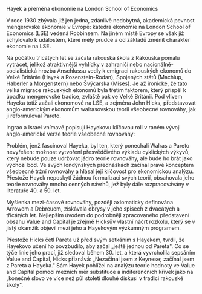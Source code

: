 Hayek a přeměna ekonomie na London School of Economics

V roce 1930 zbývala již jen jedna, zdánlivě nedobytná, akademická pevnost mengerovské ekonomie v Evropě: katedra ekonomie na London School of Economics (LSE) vedená Robbinsem. Na jiném místě Evropy se však již schylovalo k událostem, které měly prudce a od základů změnit charakter ekonomie na LSE.

Na počátku třicátých let se začala rakouská škola z Rakouska pomalu vytrácet, jelikož atraktivnější vyhlídky v zahraničí nebo nacionálně-socialistická hrozba Anschlussu vedly k emigraci rakouských ekonomů do Velké Británie (Hayek a Rosenstein-Rodan), Spojených států (Machlup, Haberler a Morgenstern) nebo Švýcarska (Mises). Je až ironické, že tato velká migrace rakouských ekonomů byla třetím faktorem, který přispěl k úpadku mengerovské tradice, zvláště pak ve Velké Británii. Pod vlivem Hayeka totiž začali ekonomové na LSE, a zejména John Hicks, představovat anglo-americkým ekonomům walrasovskou teorii všeobecné rovnováhy, jak ji reformuloval Pareto.

Ingrao a Israel vnímavě popisují Hayekovu klíčovou roli v raném vývoji anglo-americké verze teorie všeobecné rovnováhy:

Problém, jenž fascinoval Hayeka, byl ten, který ponechali Walras a Pareto nevyřešen: možnost vytvoření přesvědčivého výkladu cyklických výkyvů, který nebude pouze udržovat jádro teorie rovnováhy, ale bude ho brát jako výchozí bod. Ve svých londýnských přednáškách začínal právě konceptem všeobecné tržní rovnováhy a hlásal její klíčovost pro ekonomickou analýzu. Přestože Hayek neposkytl žádnou formalizaci svých teorií, obsahovala jeho teorie rovnováhy mnoho cenných návrhů, jež byly dále rozpracovávány v literatuře 40. a 50. let.

Myšlenka mezi-časové rovnováhy, později axiomaticky definována Arrowem a Debreuem, získávala obrysy v jeho spisech z dvacátých a třicátých let. Nejlepším úvodem do podrobněji zpracovaného představení obsahu Value and Capital je zřejmě Hicksův vlastní náčrt rozkolu, který se v jistý okamžik objevil mezi jeho a Hayekovým výzkumným programem.

Přestože Hicks četl Pareta už před svým setkáním s Hayekem, tvrdil, že Hayekovo učení ho povzbudilo, aby začal „ještě jednou od Pareta". Co se týče linie jeho prací, již sledoval během 30. let, a která vyvrcholila sepsáním Value and Capital, Hicks přiznává: „Nezačínal jsem z Keynese; začínal jsem z Pareta a Hayeka." Sám Hayek pohlížel na analýzu teorie hodnoty ve Value and Capital pomocí mezních měr substituce a indiferenčních křivek jako na „konečné slovo ve více než půl století dlouhé diskusi v tradici rakouské školy".